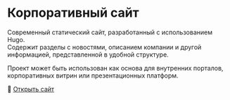 # Корпоративный сайт

Современный статический сайт, разработанный с использованием Hugo.  
Содержит разделы с новостями, описанием компании и другой информацией, представленной в удобной структуре.

Проект может быть использован как основа для внутренних порталов, корпоративных витрин или презентационных платформ.

🔗 [Открыть сайт](https://donstoun.github.io/practice-2025-Nuryyev/)
